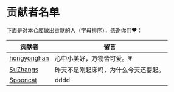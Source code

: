 # 贡献者名单

下面是对本仓库做出贡献的人（字母排序），感谢你们♥️：

贡献者|留言
---|---
[hongyonghan](https://github.com/hongyonghan)|心中小美好，万物皆可爱。💗|
[SuZhangs](https://github.com/)|昨天不是刚起床吗，为什么今天还要起。
[Spooncat](https://github.com/)|dddd|
